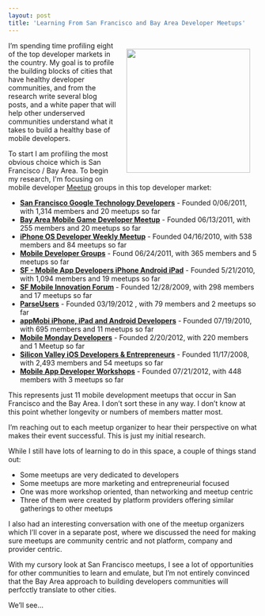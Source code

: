 ```yaml
---
layout: post
title: 'Learning From San Francisco and Bay Area Developer Meetups'
---
```

<p><a title="Meetup" href="http://www.meetup.com/"><img style="padding: 15px;" src="https://s3.amazonaws.com/kinlane-productions/meetup/meetup_logo.gif" alt="" width="250" align="right" /></a></p>
<p>I&rsquo;m spending time profiling eight of the top developer markets in the country.  My goal is to profile the building blocks of cities that have healthy developer communities, and from the research write several blog posts, and a white paper that will help other underserved communities understand what it takes to build a healthy base of mobile developers.</p>
<p>To start I am profiling the most obvious choice which is San Francisco / Bay Area. To begin my research, I'm focusing on mobile developer <a title="Meetup" href="http://www.meetup.com/">Meetup</a> groups in this top developer market:</p>
<ul class="mainlist">
<li><strong><a href="http://www.gtugsf.com/">San Francisco Google Technology Developers</a></strong> - Founded 0/06/2011,  with 1,314 members and 20 meetups so far</li>
<li><strong><a href="http://www.meetup.com/Bay-Area-Mobile-Game-Developer-Meetup/">Bay Area Mobile Game Developer Meetup</a></strong> - Founded 06/13/2011, with 255 members and 20 meetups so far</li>
<li><strong><a href="http://www.meetup.com/iphonedevsf">iPhone OS Developer Weekly Meetup</a></strong> - Founded 04/16/2010, with 538 members and 84 meetups so far</li>
<li><strong><a href="http://www.meetup.com/StackMob/">Mobile Developer Groups</a></strong> - Found 06/24/2011, with 365 members and 5 meetups so far</li>
<li><strong><a href="http://www.meetup.com/SF-Mobile-App-Developers/">SF - Mobile App Developers iPhone Android iPad</a></strong> - Founded 5/21/2010, with 1,094 members and 19 meetups so far</li>
<li><strong><a href="http://www.sfmobi.org/">SF Mobile Innovation Forum</a></strong> - Founded 12/28/2009, with 298 members and 17 meetups so far</li>
<li><strong><a href="http://www.meetup.com/parseusers/">ParseUsers</a></strong> - Founded 03/19/2012 , with 79 members and 2 meetups so far</li>
<li><strong><a href="http://www.meetup.com/appMobi-Silicon-Valley-Developers/">appMobi iPhone, iPad and Android Developers</a></strong> - Founded 07/19/2010, with 695 members and 11 meetups so far</li>
<li><strong><a href="http://www.meetup.com/momolabs/">Mobile Monday Developers</a></strong> - Founded 2/20/2012, with 220 members and 1 Meetup so far</li>
<li><strong><a href="http://www.svios.org/">Silicon Valley iOS Developers &amp; Entrepreneurs</a></strong> - Founded 11/17/2008, with 2,493 members and 54 meetups so far</li>
<li><strong><a href="http://www.meetup.com/appworkshops/">Mobile App Developer Workshops</a></strong> -  Founded 07/21/2012, with 448 members with 3 meetups so far</li>
</ul>
<p>This represents just 11 mobile development meetups that occur in San Francisco and the Bay Area.  I don&rsquo;t sort these in any way.  I don&rsquo;t know at this point whether longevity or numbers of members matter most.</p>
<p>I&rsquo;m reaching out to each meetup organizer to hear their perspective on what makes their event successful. This is just my initial research.</p>
<p>While I still have lots of learning to do in this space, a couple of things stand out:</p>
<ul class="mainlist">
<li>Some meetups are very dedicated to developers</li>
<li>Some meetups are more marketing and entrepreneurial focused</li>
<li>One was more workshop oriented, than networking and meetup centric</li>
<li>Three of them were created by platform providers offering similar gatherings to other meetups</li>
</ul>
<p>I also had an interesting conversation with one of the meetup organizers which I&rsquo;ll cover in a separate post, where we discussed the need for making sure meetups are community centric and not platform, company and provider centric.</p>
<p>With my cursory look at San Francisco meetups, I see a lot of opportunities for other communities to learn and emulate, but I&rsquo;m not entirely convinced that the Bay Area approach to building developers communities will perfcctly translate to other cities.</p>
<p>We&rsquo;ll see...</p>